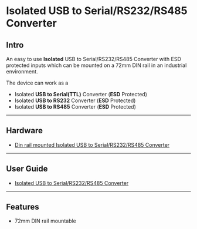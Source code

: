 # Isolated USB to Serial/RS232/RS485 Converter

## Intro

An easy to use **Isolated** USB to Serial/RS232/RS485 Converter with ESD protected inputs which can be mounted on a 72mm DIN rail in an industrial environment.

The device can work as a

- Isolated **USB to Serial(TTL)** Converter (**ESD** Protected)
- Isolated **USB to RS232** Converter (**ESD** Protected)
- Isolated **USB to RS485** Converter (**ESD** Protected)


----------------------------------------------------------------------------------------------------------------------------------

## Hardware

- [Din rail mounted Isolated USB to Serial/RS232/RS485 Converter](https://www.xanthium.in/industrial-grade-din-rail-mountable-isolated-usb-to-serial-rs232-rs485-converter)

-------------------------------------------------------------------------------------------

## User Guide

- [Isolated USB to Serial/RS232/RS485 Converter](https://www.xanthium.in/usermanual-isolated-usb-to-serial-rs232-rs485-converter)

--------------------------------------------------------------------------------------------

## Features

- 72mm DIN rail mountable 


 
 
